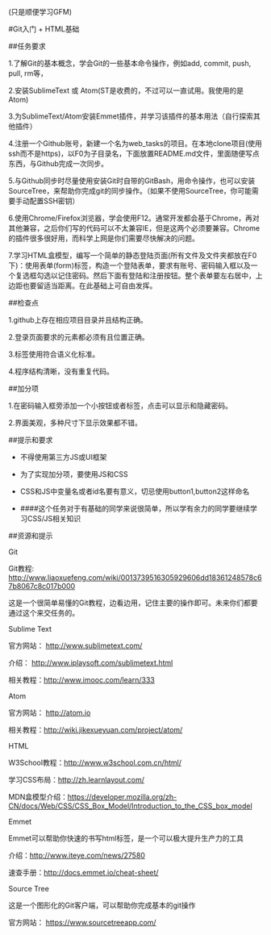 (只是顺便学习GFM)

#Git入门 + HTML基础

##任务要求

1.了解Git的基本概念，学会Git的一些基本命令操作，例如add, commit, push, pull, rm等，

2.安装SublimeText 或 Atom(ST是收费的，不过可以一直试用。我使用的是Atom)

3.为SublimeText/Atom安装Emmet插件，并学习该插件的基本用法（自行探索其他插件）

4.注册一个Github账号，新建一个名为web_tasks的项目。在本地clone项目(使用ssh而不是https)，以F0为子目录名，下面放置README.md文件，里面随便写点东西，与Github完成一次同步。

5.与Github同步时尽量使用安装Git时自带的GitBash，用命令操作，也可以安装SourceTree，来帮助你完成git的同步操作。（如果不使用SourceTree，你可能需要手动配置SSH密钥）

6.使用Chrome/Firefox浏览器，学会使用F12。通常开发都会基于Chrome，再对其他兼容，之后你们写的代码可以不太兼容IE，但是这两个必须要兼容。Chrome的插件很多很好用，而科学上网是你们需要尽快解决的问题。

7.学习HTML盒模型，编写一个简单的静态登陆页面(所有文件及文件夹都放在F0下)：使用表单(form)标签，构造一个登陆表单，要求有账号、密码输入框以及一个复选框勾选以记住密码。然后下面有登陆和注册按钮。整个表单要左右居中，上边距也要留适当距离。在此基础上可自由发挥。

##检查点

1.github上存在相应项目目录并且结构正确。

2.登录页面要求的元素都必须有且位置正确。

3.标签使用符合语义化标准。

4.程序结构清晰，没有重复代码。

##加分项

1.在密码输入框旁添加一个小按钮或者标签，点击可以显示和隐藏密码。

2.界面美观，多种尺寸下显示效果都不错。

##提示和要求

* 不得使用第三方JS或UI框架

* 为了实现加分项，要使用JS和CSS

* CSS和JS中变量名或者id名要有意义，切忌使用button1,button2这样命名

* ####这个任务对于有基础的同学来说很简单，所以学有余力的同学要继续学习CSS/JS相关知识

##资源和提示

Git

Git教程: http://www.liaoxuefeng.com/wiki/0013739516305929606dd18361248578c67b8067c8c017b000

这是一个很简单易懂的Git教程，边看边用，记住主要的操作即可。未来你们都要通过这个来交任务的。

Sublime Text

官方网站： http://www.sublimetext.com/

介绍： http://www.iplaysoft.com/sublimetext.html

相关教程：http://www.imooc.com/learn/333

Atom

官方网站： http://atom.io

相关教程：http://wiki.jikexueyuan.com/project/atom/

HTML

W3School教程：http://www.w3school.com.cn/html/

学习CSS布局：http://zh.learnlayout.com/

MDN盒模型介绍：https://developer.mozilla.org/zh-CN/docs/Web/CSS/CSS_Box_Model/Introduction_to_the_CSS_box_model

Emmet

Emmet可以帮助你快速的书写html标签，是一个可以极大提升生产力的工具

介绍：http://www.iteye.com/news/27580

速查手册：http://docs.emmet.io/cheat-sheet/

Source Tree

这是一个图形化的Git客户端，可以帮助你完成基本的git操作

官方网站： https://www.sourcetreeapp.com/
